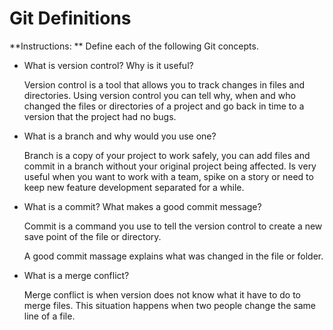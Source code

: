 # Git Definitions

**Instructions: ** Define each of the following Git concepts.

* What is version control?  Why is it useful?

  Version control is a tool that allows you to track changes in files and directories. Using version control you can tell why, when and who changed the files or directories of a project and go back in time to a version that the project had no bugs.

* What is a branch and why would you use one?

  Branch is a copy of your project to work safely, you can add files and commit in a branch without your original project being affected. Is very useful when you want to work with a team, spike on a story or need to keep new feature development separated for a while.

* What is a commit? What makes a good commit message?

  Commit is a command you use to tell the version control to create a new save point of the file or directory.

  A good commit massage explains what was changed in the file or folder.

* What is a merge conflict?

  Merge conflict is when version does not know what it have to do to merge files. This situation happens when two people change the same line of a file.